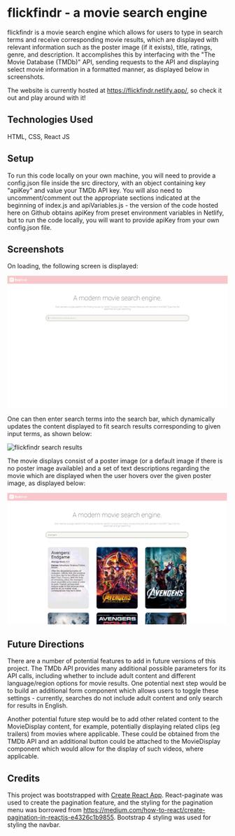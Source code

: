 # flickfindr - a movie search engine

flickfindr is a movie search engine which allows for users to type in search terms and receive corresponding movie results, which are displayed with relevant information such as the poster image (if it exists), title, ratings, genre, and description. It accomplishes this by interfacing with the "The Movie Database (TMDb)" API, sending requests to the API and displaying select movie information in a formatted manner, as displayed below in screenshots. 

The website is currently hosted at https://flickfindr.netlify.app/, so check it out and play around with it!

## Technologies Used

HTML, CSS, React JS

## Setup

To run this code locally on your own machine, you will need to provide a config.json file inside the src directory, with an object containing key "apiKey" and value your TMDb API key. You will also need to uncomment/comment out the appropriate sections indicated at the beginning of index.js and apiVariables.js - the version of the code hosted here on Github obtains apiKey from preset environment variables in Netlify, but to run the code locally, you will want to provide apiKey from your own config.json file.

## Screenshots

On loading, the following screen is displayed: 

![flickfindr home page](readme-imgs/flickfindr-home-page.PNG)

One can then enter search terms into the search bar, which dynamically updates the content displayed to fit search results corresponding to given input terms, as shown below:

![flickfindr search results](readme-imgs/flickfindr-search-results.PNG)

The movie displays consist of a poster image (or a default image if there is no poster image available) and a set of text descriptions regarding the movie which are displayed when the user hovers over the given poster image, as displayed below: 

![flickfindr search results](readme-imgs/flickfindr-search-results-hover.png)

## Future Directions

There are a number of potential features to add in future versions of this project. The TMDb API provides many additional possible parameters for its API calls, including whether to include adult content and different language/region options for movie results. One potential next step would be to build an additional form component which allows users to toggle these settings - currently, searches do not include adult content and only search for results in English.

Another potential future step would be to add other related content to the MovieDisplay content, for example, potentially displaying related clips (eg trailers) from movies where applicable. These could be obtained from the TMDb API and an additional button could be attached to the MovieDisplay component which would allow for the display of such videos, where applicable.

## Credits

This project was bootstrapped with [Create React App](https://github.com/facebook/create-react-app). React-paginate was used to create the pagination feature, and the styling for the pagination menu was borrowed from https://medium.com/how-to-react/create-pagination-in-reactjs-e4326c1b9855. Bootstrap 4 styling was used for styling the navbar.
